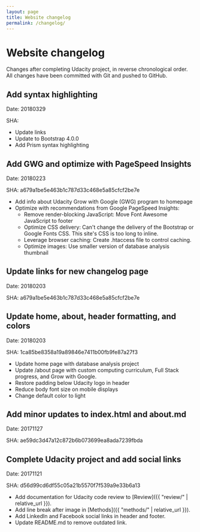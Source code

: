 ```yaml
---
layout: page
title: Website changelog
permalink: /changelog/
---
```

# Website changelog

Changes after completing Udacity project, in reverse chronological order. All changes have been committed with Git and pushed to GitHub.


## Add syntax highlighting

Date: 20180329

SHA:

* Update links
* Update to Bootstrap 4.0.0
* Add Prism syntax highlighting


## Add GWG and optimize with PageSpeed Insights

Date: 20180223

SHA: a679a1be5e463b1c787d33c468e5a85cfcf2be7e

* Add info about Udacity Grow with Google (GWG) program to homepage
* Optimize with recommendations from Google PageSpeed Insights:
	- Remove render-blocking JavaScript: Move Font Awesome JavaScript to footer
	- Optimize CSS delivery: Can't change the delivery of the Bootstrap or Google Fonts CSS. This site's CSS is too long to inline.
	- Leverage browser caching: Create .htaccess file to control caching.
	- Optimize images: Use smaller version of database analysis thumbnail


## Update links for new changelog page

Date: 20180203

SHA: a679a1be5e463b1c787d33c468e5a85cfcf2be7e


## Update home, about, header formatting, and colors

Date: 20180203

SHA: 1ca85be8358a19a89846e7411b00fb9fe87a27f3

* Update home page with database analysis project
* Update /about page with custom computing curriculum, Full Stack progress, and Grow with Google.
* Restore padding below Udacity logo in header
* Reduce body font size on mobile displays
* Change default color to light


## Add minor updates to index.html and about.md

Date: 20171127

SHA: ae59dc3d47a12c872b6b073699ea8ada7239fbda


## Complete Udacity project and add social links

Date: 20171121

SHA: d56d99cd6df55c05a21b5570f7f539a9e33b6a13

* Add documentation for Udacity code review to [Review]({{ "review/" | relative_url }}).
* Add line break after image in [Methods]({{ "methods/" | relative_url }}).
* Add LinkedIn and Facebook social links in header and footer.
* Update README.md to remove outdated link.